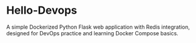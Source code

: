 # Hello-Devops
A simple Dockerized Python Flask web application with Redis integration, designed for DevOps practice and learning Docker Compose basics.
